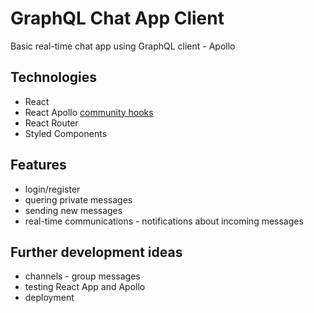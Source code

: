 # GraphQL Chat App Client

Basic real-time chat app using GraphQL client - Apollo

## Technologies

- React
- React Apollo [community hooks](https://github.com/trojanowski/react-apollo-hooks)
- React Router
- Styled Components

## Features

- login/register
- quering private messages
- sending new messages
- real-time communications - notifications about incoming messages

## Further development ideas

- channels - group messages
- testing React App and Apollo
- deployment
